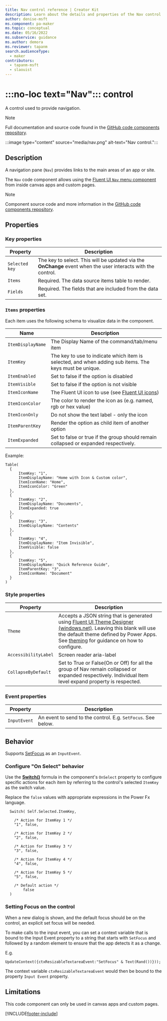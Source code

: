 ```yaml
---
title: Nav control reference | Creator Kit
description: Learn about the details and properties of the Nav control in the Creator Kit.
author: denise-msft
ms.component: pa-maker
ms.topic: conceptual
ms.date: 05/16/2022
ms.subservice: guidance
ms.author: demora
ms.reviewer: tapanm
search.audienceType: 
  - maker
contributors:
  - tapanm-msft
  - slaouist
---
```


# :::no-loc text="Nav"::: control

A control used to provide navigation.

> [!NOTE]
> Full documentation and source code found in the [GitHub code components repository](https://github.com/microsoft/powercat-code-components/tree/main/Nav).

:::image type="content" source="media/nav.png" alt-text="Nav control.":::

## Description

A navigation pane (`Nav`) provides links to the main areas of an app or site.

The `Nav` code component allows using the [Fluent UI `Nav` menu component](https://developer.microsoft.com/fluentui#/controls/web/nav) from inside canvas apps and custom pages.

> [!NOTE]
> Component source code and more information in the [GitHub code components repository](https://github.com/microsoft/powercat-code-components/tree/main/Nav).

## Properties

### Key properties

| Property | Description |
| -------- | ----------- |
| `Selected key` | The key to select. This will be updated via the **OnChange** event when the user interacts with the control. |
| `Items` | Required. The data source items table to render. |
| `Fields` | Required. The fields that are included from the data set. |

### `Items` properties

Each item uses the following schema to visualize data in the component. 

| Name | Description |
| ------ | ----------- |
| `ItemDisplayName` |  The Display Name of the command/tab/menu item
| `ItemKey` |  The key to use to indicate which item is selected, and when adding sub items. The keys must be unique.
| `ItemEnabled` |  Set to false if the option is disabled
| `ItemVisible` |  Set to false if the option is not visible
| `ItemIconName` |  The Fluent UI icon to use (see [Fluent UI icons](https://developer.microsoft.com/en-us/fluentui#/styles/web/icons))
| `ItemIconColor` |  The color to render the icon as (e.g. named, rgb or hex value)
| `ItemIconOnly` |  Do not show the text label - only the icon
| `ItemParentKey` |  Render the option as child item of another option
| `ItemExpanded` |  Set to false or true if the group should remain collapsed or expanded respectively.

Example:

  ```powerapps-dot
Table(
    {
        ItemKey: "1",
        ItemDisplayName: "Home with Icon & Custom color",
        ItemIconName: "Home",
        ItemIconColor: "Green"
    },
    {
        ItemKey: "2",
        ItemDisplayName: "Documents",
        ItemExpanded: true
    },
    {
        ItemKey: "3",
        ItemDisplayName: "Contents"
    },
    {
        ItemKey: "4",
        ItemDisplayName: "Item Invisible",
        ItemVisible: false
    },
    {
        ItemKey: "5",
        ItemDisplayName: "Quick Reference Guide",
        ItemParentKey: "3",
        ItemIconName: "Document"
    }
)
  ```
### Style properties

| Property | Description |
| -------- | ----------- |
| `Theme` |  Accepts a JSON string that is generated using [Fluent UI Theme Designer (windows.net)](https://fabricweb.z5.web.core.windows.net/pr-deploy-site/refs/heads/master/theming-designer/). Leaving this blank will use the default theme defined by Power Apps. See [theming](theme.md) for guidance on how to configure. |
| `AccessibilityLabel` |  Screen reader aria-label |
| `CollapseByDefault` |  Set to True or False(On or Off) for all the group of Nav remain collapsed or expanded respectively. Individual Item level expand property is respected. |

### Event properties

| Property | Description |
| -------- | ----------- |
| `InputEvent` | An event to send to the control. E.g. `SetFocus`. See below. |

## Behavior

Supports [SetFocus](setfocus.md) as an `InputEvent`.

### Configure "On Select" behavior

Use the [**Switch()**](/power-apps/maker/canvas-apps/functions/function-if) formula in the component's `OnSelect` property to configure specific actions for each item by referring to the control's selected `ItemKey` as the switch value.

Replace the `false` values with appropriate expressions in the Power Fx language.

  ```powerapps-dot
    Switch( Self.Selected.ItemKey,

      /* Action for ItemKey 1 */
      "1", false,

      /* Action for ItemKey 2 */
      "2", false,

      /* Action for ItemKey 3 */
      "3", false,

      /* Action for ItemKey 4 */
      "4", false,

      /* Action for ItemKey 5 */
      "5", false,

      /* Default action */
          false
    )
  ```

### Setting Focus on the control

When a new dialog is shown, and the default focus should be on the control, an explicit set focus will be needed. 

To make calls to the input event, you can set a context variable that is bound to the Input Event property to a string that starts with `SetFocus` and followed by a random element to ensure that the app detects it as a change.

E.g.

```powerapps-dot
UpdateContext({ctxResizableTextareaEvent:"SetFocus" & Text(Rand())}));
```

The context variable `ctxResizableTextareaEvent` would then be bound to the property `Input Event` property.

## Limitations

This code component can only be used in canvas apps and custom pages.

[!INCLUDE[footer-include](../../includes/footer-banner.md)]

